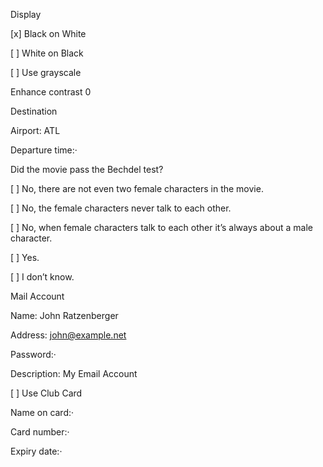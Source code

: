 Display

\[x] Black on White

\[ ] White on Black

\[ ] Use grayscale

Enhance contrast 0

Destination

Airport: ATL

Departure time:·

Did the movie pass the Bechdel test?

\[ ] No, there are not even two female characters in the movie.

\[ ] No, the female characters never talk to each other.

\[ ] No, when female characters talk to each other it’s always about a male character.

\[ ] Yes.

\[ ] I don’t know.

Mail Account

Name: John Ratzenberger

Address: [john@example.net](mailto:john@example.net)

Password:·

Description: My Email Account

\[ ] Use Club Card

Name on card:·

Card number:·

Expiry date:·
